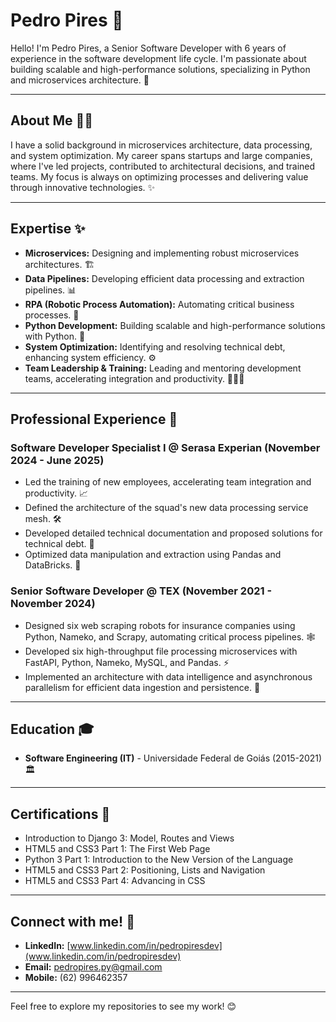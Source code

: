 # Pedro Pires 👋

Hello! I'm Pedro Pires, a Senior Software Developer with 6 years of experience in the software development life cycle. I'm passionate about building scalable and high-performance solutions, specializing in Python and microservices architecture. 🚀

---

## About Me 👨‍💻

I have a solid background in microservices architecture, data processing, and system optimization. My career spans startups and large companies, where I've led projects, contributed to architectural decisions, and trained teams. My focus is always on optimizing processes and delivering value through innovative technologies. ✨

---

## Expertise ✨

* **Microservices:** Designing and implementing robust microservices architectures. 🏗️
* **Data Pipelines:** Developing efficient data processing and extraction pipelines. 📊
* **RPA (Robotic Process Automation):** Automating critical business processes. 🤖
* **Python Development:** Building scalable and high-performance solutions with Python. 🐍
* **System Optimization:** Identifying and resolving technical debt, enhancing system efficiency. ⚙️
* **Team Leadership & Training:** Leading and mentoring development teams, accelerating integration and productivity. 🧑‍🤝‍🧑

---

## Professional Experience 💼

### Software Developer Specialist I @ Serasa Experian (November 2024 - June 2025)
* Led the training of new employees, accelerating team integration and productivity. 📈
* Defined the architecture of the squad's new data processing service mesh. 🛠️
* Developed detailed technical documentation and proposed solutions for technical debt. 📝
* Optimized data manipulation and extraction using Pandas and DataBricks. 🚀

### Senior Software Developer @ TEX (November 2021 - November 2024)
* Designed six web scraping robots for insurance companies using Python, Nameko, and Scrapy, automating critical process pipelines. 🕸️
* Developed six high-throughput file processing microservices with FastAPI, Python, Nameko, MySQL, and Pandas. ⚡
* Implemented an architecture with data intelligence and asynchronous parallelism for efficient data ingestion and persistence. 🧠

---

## Education 🎓

* **Software Engineering (IT)** - Universidade Federal de Goiás (2015-2021) 🏛️

---

## Certifications 📜

* Introduction to Django 3: Model, Routes and Views
* HTML5 and CSS3 Part 1: The First Web Page
* Python 3 Part 1: Introduction to the New Version of the Language
* HTML5 and CSS3 Part 2: Positioning, Lists and Navigation
* HTML5 and CSS3 Part 4: Advancing in CSS

---

## Connect with me! 🤝

* **LinkedIn:** [www.linkedin.com/in/pedropiresdev](www.linkedin.com/in/pedropiresdev)
* **Email:** pedropires.py@gmail.com
* **Mobile:** (62) 996462357

---

Feel free to explore my repositories to see my work! 😊
